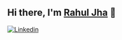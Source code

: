 ## Hi there, I'm [Rahul Jha](https://github.com/rj642) 👋
[![Linkedin](https://i.stack.imgur.com/gVE0j.png)](https://in.linkedin.com/in/rahulj-642)

<!--
**rj642/rj642** is a ✨ _special_ ✨ repository because its `README.md` (this file) appears on your GitHub profile.

Here are some ideas to get you started:

- 🔭 I’m currently working on ...
- 🌱 I’m currently learning ...
- 👯 I’m looking to collaborate on ...
- 🤔 I’m looking for help with ...
- 💬 Ask me about ...
- 📫 How to reach me: ...
- 😄 Pronouns: ...
- ⚡ Fun fact: ...
-->
